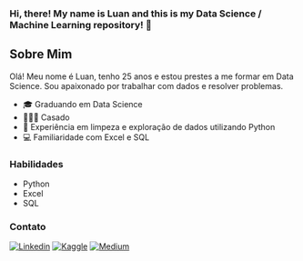 ### Hi, there! My name is Luan and this is my Data Science / Machine Learning repository! 👋
## Sobre Mim

Olá! Meu nome é Luan, tenho 25 anos e estou prestes a me formar em Data Science. Sou apaixonado por trabalhar com dados e resolver problemas.

- 🎓 Graduando em Data Science
- 👨‍👩‍👦 Casado
- 💼 Experiência em limpeza e exploração de dados utilizando Python
- 💻 Familiaridade com Excel e SQL

### Habilidades

- Python
- Excel
- SQL

### Contato

[![Linkedin](https://img.shields.io/badge/LinkedIn-0077B5?style=for-the-badge&logo=linkedin&logoColor=white/)](https://www.linkedin.com/in/luan-lopes-beltrani-de-souza-2a95b1191/)
[![Kaggle](https://img.shields.io/badge/Kaggle-20BEFF?style=for-the-badge&logo=Kaggle&logoColor=white/)](https://www.kaggle.com/luansouzallo/)
[![Medium](https://img.shields.io/badge/Medium-12100E?style=for-the-badge&logo=medium&logoColor=white/)](https://medium.com/@liansouzallo/)

<!--
**Luansouzallo/Luansouzallo** is a ✨ _special_ ✨ repository because its `README.md` (this file) appears on your GitHub profile.

Here are some ideas to get you started:

- 🔭 I’m currently working on ...
- 🌱 I’m currently learning ...
- 👯 I’m looking to collaborate on ...
- 🤔 I’m looking for help with ...
- 💬 Ask me about ...
- 📫 How to reach me: ...
- 😄 Pronouns: ...
- ⚡ Fun fact: ...
-->
